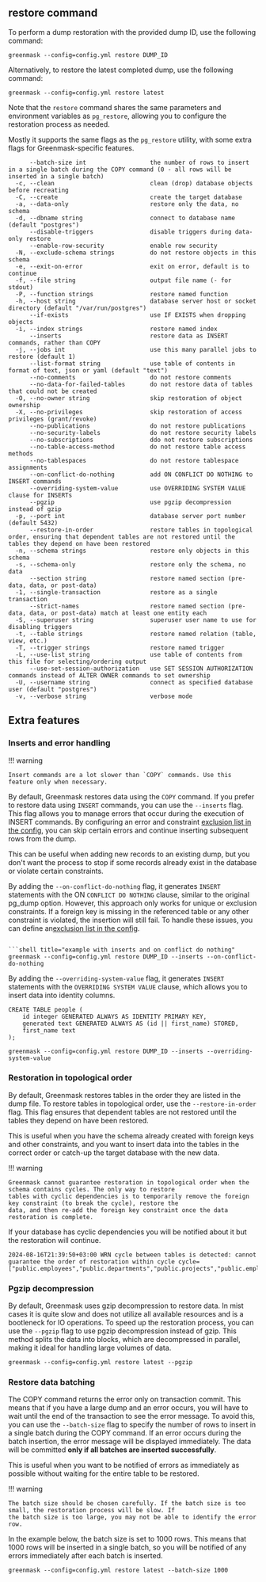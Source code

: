 ## restore command

To perform a dump restoration with the provided dump ID, use the following command:

```shell
greenmask --config=config.yml restore DUMP_ID
```

Alternatively, to restore the latest completed dump, use the following command:

```shell
greenmask --config=config.yml restore latest
```

Note that the `restore` command shares the same parameters and environment variables as `pg_restore`,
allowing you to configure the restoration process as needed.

Mostly it supports the same flags as the `pg_restore` utility, with some extra flags for Greenmask-specific features.

```text title="Supported flags"
      --batch-size int                  the number of rows to insert in a single batch during the COPY command (0 - all rows will be inserted in a single batch)
  -c, --clean                           clean (drop) database objects before recreating
  -C, --create                          create the target database
  -a, --data-only                       restore only the data, no schema
  -d, --dbname string                   connect to database name (default "postgres")
      --disable-triggers                disable triggers during data-only restore
      --enable-row-security             enable row security
  -N, --exclude-schema strings          do not restore objects in this schema
  -e, --exit-on-error                   exit on error, default is to continue
  -f, --file string                     output file name (- for stdout)
  -P, --function strings                restore named function
  -h, --host string                     database server host or socket directory (default "/var/run/postgres")
      --if-exists                       use IF EXISTS when dropping objects
  -i, --index strings                   restore named index
      --inserts                         restore data as INSERT commands, rather than COPY
  -j, --jobs int                        use this many parallel jobs to restore (default 1)
      --list-format string              use table of contents in format of text, json or yaml (default "text")
      --no-comments                     do not restore comments
      --no-data-for-failed-tables       do not restore data of tables that could not be created
  -O, --no-owner string                 skip restoration of object ownership
  -X, --no-privileges                   skip restoration of access privileges (grant/revoke)
      --no-publications                 do not restore publications
      --no-security-labels              do not restore security labels
      --no-subscriptions                ddo not restore subscriptions
      --no-table-access-method          do not restore table access methods
      --no-tablespaces                  do not restore tablespace assignments
      --on-conflict-do-nothing          add ON CONFLICT DO NOTHING to INSERT commands
      --overriding-system-value         use OVERRIDING SYSTEM VALUE clause for INSERTs
      --pgzip                           use pgzip decompression instead of gzip
  -p, --port int                        database server port number (default 5432)
      --restore-in-order                restore tables in topological order, ensuring that dependent tables are not restored until the tables they depend on have been restored
  -n, --schema strings                  restore only objects in this schema
  -s, --schema-only                     restore only the schema, no data
      --section string                  restore named section (pre-data, data, or post-data)
  -1, --single-transaction              restore as a single transaction
      --strict-names                    restore named section (pre-data, data, or post-data) match at least one entity each
  -S, --superuser string                superuser user name to use for disabling triggers
  -t, --table strings                   restore named relation (table, view, etc.)
  -T, --trigger strings                 restore named trigger
  -L, --use-list string                 use table of contents from this file for selecting/ordering output
      --use-set-session-authorization   use SET SESSION AUTHORIZATION commands instead of ALTER OWNER commands to set ownership
  -U, --username string                 connect as specified database user (default "postgres")
  -v, --verbose string                  verbose mode
```

## Extra features

### Inserts and error handling

!!! warning

    Insert commands are a lot slower than `COPY` commands. Use this feature only when necessary.

By default, Greenmask restores data using the `COPY` command. If you prefer to restore data using `INSERT` commands, you
can
use the `--inserts` flag. This flag allows you to manage errors that occur during the execution of INSERT commands. By
configuring an error and constraint [exclusion list in the config](../configuration.md#restoration-error-exclusion),
you can skip certain errors and continue inserting subsequent rows from the dump.

This can be useful when adding new records to an existing dump, but you don't want the process to stop if some records
already exist in the database or violate certain constraints.

By adding the `--on-conflict-do-nothing` flag, it generates `INSERT` statements with the ON `CONFLICT DO NOTHING`
clause, similar to the original pg_dump option. However, this approach only works for unique or exclusion constraints.
If a foreign key is missing in the referenced table or any other constraint is violated, the insertion will still fail.
To handle these issues, you can define
an[exclusion list in the config](../configuration.md#restoration-error-exclusion).

```shell title="example with inserts and error handling"

```shell title="example with inserts and on conflict do nothing"
greenmask --config=config.yml restore DUMP_ID --inserts --on-conflict-do-nothing
```

By adding the `--overriding-system-value` flag, it generates `INSERT` statements with the `OVERRIDING SYSTEM VALUE`
clause, which allows you to insert data into identity columns. 

```postgresql title="example of GENERATED ALWAYS AS IDENTITY column"
CREATE TABLE people (
    id integer GENERATED ALWAYS AS IDENTITY PRIMARY KEY,
    generated text GENERATED ALWAYS AS (id || first_name) STORED,
    first_name text
);
```

```shell title="example with inserts"
greenmask --config=config.yml restore DUMP_ID --inserts --overriding-system-value
```

### Restoration in topological order

By default, Greenmask restores tables in the order they are listed in the dump file. To restore tables in topological
order, use the `--restore-in-order` flag. This flag ensures that dependent tables are not restored until the tables they
depend on have been restored.

This is useful when you have the schema already created with foreign keys and other constraints, and you want to insert
data into the tables in the correct order or catch-up the target database with the new data.

!!! warning

    Greenmask cannot guarantee restoration in topological order when the schema contains cycles. The only way to restore
    tables with cyclic dependencies is to temporarily remove the foreign key constraint (to break the cycle), restore the
    data, and then re-add the foreign key constraint once the data restoration is complete.

If your database has cyclic dependencies you will be notified about it but the restoration will continue.

```text
2024-08-16T21:39:50+03:00 WRN cycle between tables is detected: cannot guarantee the order of restoration within cycle cycle=["public.employees","public.departments","public.projects","public.employees"]
```

### Pgzip decompression

By default, Greenmask uses gzip decompression to restore data. In mist cases it is quite slow and does not utilize all
available resources and is a bootleneck for IO operations. To speed up the restoration process, you can use
the `--pgzip` flag to use pgzip decompression instead of gzip. This method splits the data into blocks, which are
decompressed in parallel, making it ideal for handling large volumes of data.

```shell title="example with pgzip decompression"
greenmask --config=config.yml restore latest --pgzip
```

### Restore data batching

The COPY command returns the error only on transaction commit. This means that if you have a large dump and an error
occurs, you will have to wait until the end of the transaction to see the error message. To avoid this, you can use the
`--batch-size` flag to specify the number of rows to insert in a single batch during the COPY command. If an error
occurs during the batch insertion, the error message will be displayed immediately. The data will be committed **only 
if all batches are inserted successfully**.

This is useful when you want to be notified of errors as immediately as possible without waiting for the entire
table to be restored.

!!! warning

    The batch size should be chosen carefully. If the batch size is too small, the restoration process will be slow. If
    the batch size is too large, you may not be able to identify the error row.

In the example below, the batch size is set to 1000 rows. This means that 1000 rows will be inserted in a single batch,
so you will be notified of any errors immediately after each batch is inserted.

```shell title="example with batch size" 
greenmask --config=config.yml restore latest --batch-size 1000
```
